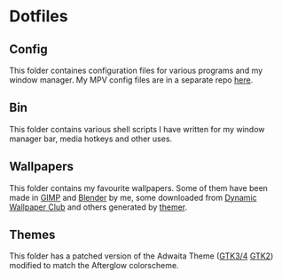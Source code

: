 # Dotfiles
## Config
This folder containes configuration files for various programs and my window manager. My MPV config files are in a separate repo [here](https://github.com/Kryptos-123/mpv-config).

## Bin
This folder contains various shell scripts I have written for my window manager bar, media hotkeys and other uses.

## Wallpapers
This folder contains my favourite wallpapers. Some of them have been made in [GIMP](https://www.gimp.org/) and [Blender](https://www.blender.org/) by me, some downloaded from [Dynamic Wallpaper Club](https://dynamicwallpaper.club) and others generated by [themer](https://github.com/themerdev/themer).
## Themes
This folder has a patched version of the Adwaita Theme ([GTK3/4](https://gitlab.gnome.org/GNOME/gtk) [GTK2](https://github.com/axxapy/Adwaita-dark-gtk2)) modified to match the Afterglow colorscheme.
